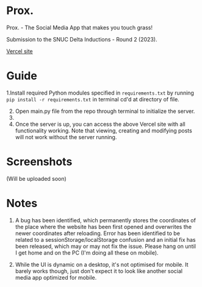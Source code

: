 # Prox.
Prox. - The Social Media App that makes you touch grass!

Submission to the SNUC Delta Inductions - Round 2 (2023).

[Vercel site](https://prox-by-hotaru.vercel.app/)

# Guide
1.Install required Python modules specified in ```requirements.txt``` by running ```pip install -r requirements.txt``` in terminal cd'd at directory of file.

2. Open main.py file from the repo through terminal to initialize the server.
3. 
4. Once the server is up, you can access the above Vercel site with all functionality working. Note that viewing, creating and modifying posts will not work without the server running.

# Screenshots
(Will be uploaded soon)

# Notes
1. A bug has been identified, which permanently stores the coordinates of the place where the website has been first opened and overwrites the newer coordinates after reloading. Error has been identified to be related to a sessionStorage/localStorage confusion and an initial fix has been released, which may or may not fix the issue. Please hang on until I get home and on the PC (I'm doing all these on mobile).

2. While the UI is dynamic on a desktop, it's not optimised for mobile. It barely works though, just don't expect it to look like another social media app optimized for mobile.
